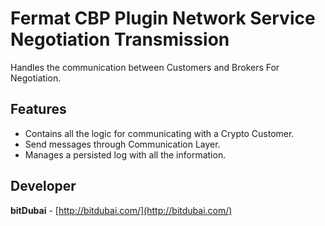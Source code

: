 # Fermat CBP Plugin Network Service Negotiation Transmission

Handles the communication between Customers and Brokers For Negotiation.

## Features
* Contains all the logic for communicating with a Crypto Customer.
* Send messages through Communication Layer.
* Manages a persisted log with all the information.


## Developer

**bitDubai** - [http://bitdubai.com/](http://bitdubai.com/)
